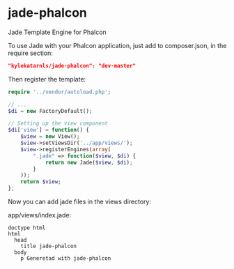 # jade-phalcon
Jade Template Engine for Phalcon

To use Jade with your Phalcon application, just add to composer.json, in the require section:

```json
"kylekatarnls/jade-phalcon": "dev-master"
```

Then register the template:

```php
require '../vendor/autoload.php';

// ...
$di = new FactoryDefault();

// Setting up the view component
$di['view'] = function() {
    $view = new View();
    $view->setViewsDir('../app/views/');
    $view->registerEngines(array(
        ".jade" => function($view, $di) {
            return new Jade($view, $di);
        }
    ));
    return $view;
};
```

Now you can add jade files in the views directory:

app/views/index.jade:

```jade
doctype html
html
  head
    title jade-phalcon
  body
    p Generetad with jade-phalcon
```
